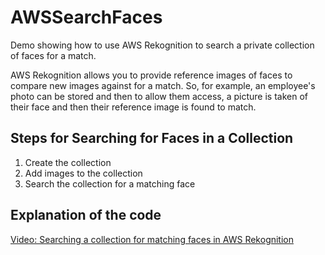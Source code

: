 # AWSSearchFaces
Demo showing how to use AWS Rekognition to search a private collection of faces for a match.

AWS Rekognition allows you to provide reference images of faces to compare new images against for a match.  So, 
for example, an employee's photo can be stored and then to allow them access, a picture is taken of their face and 
then their reference image is found to match.


## Steps for Searching for Faces in a Collection
1. Create the collection
2. Add images to the collection
3. Search the collection for a matching face

## Explanation of the code
[Video: Searching a collection for matching faces in AWS Rekognition](https://www.youtube.com/watch?v=7rHBYSsCtuI)
